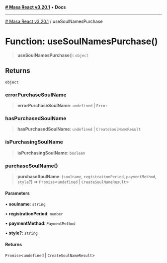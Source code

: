 [**# Masa React v3.20.1**](../README.md) • **Docs**

***

[# Masa React v3.20.1](../globals.md) / useSoulNamesPurchase

# Function: useSoulNamesPurchase()

> **useSoulNamesPurchase**(): `object`

## Returns

`object`

### errorPurchaseSoulName

> **errorPurchaseSoulName**: `undefined` \| `Error`

### hasPurchasedSoulName

> **hasPurchasedSoulName**: `undefined` \| `CreateSoulNameResult`

### isPurchasingSoulName

> **isPurchasingSoulName**: `boolean`

### purchaseSoulName()

> **purchaseSoulName**: (`soulname`, `registrationPeriod`, `paymentMethod`, `style`?) => `Promise`\<`undefined` \| `CreateSoulNameResult`\>

#### Parameters

• **soulname**: `string`

• **registrationPeriod**: `number`

• **paymentMethod**: `PaymentMethod`

• **style?**: `string`

#### Returns

`Promise`\<`undefined` \| `CreateSoulNameResult`\>
